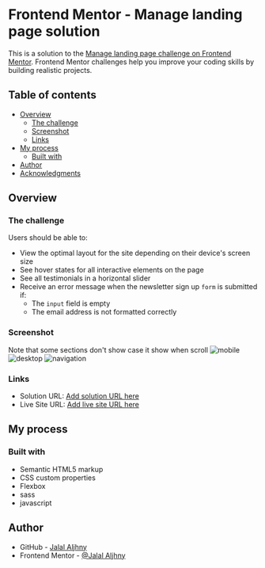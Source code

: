 # Frontend Mentor - Manage landing page solution

This is a solution to the [Manage landing page challenge on Frontend Mentor](https://www.frontendmentor.io/challenges/manage-landing-page-SLXqC6P5). Frontend Mentor challenges help you improve your coding skills by building realistic projects.

## Table of contents

- [Overview](#overview)
  - [The challenge](#the-challenge)
  - [Screenshot](#screenshot)
  - [Links](#links)
- [My process](#my-process)
  - [Built with](#built-with)
- [Author](#author)
- [Acknowledgments](#acknowledgments)

## Overview

### The challenge

Users should be able to:

- View the optimal layout for the site depending on their device's screen size
- See hover states for all interactive elements on the page
- See all testimonials in a horizontal slider
- Receive an error message when the newsletter sign up `form` is submitted if:
  - The `input` field is empty
  - The email address is not formatted correctly

### Screenshot

Note that some sections don't show case it show when scroll
![mobile](./images/mobile.png)
![desktop](./images/desktop-view.png)
![navigation](./images/navigation-view.png)

### Links

- Solution URL: [Add solution URL here](https://github.com/Jalal-Aljhny/Manage-landing-page)
- Live Site URL: [Add live site URL here](https://jalal-aljhny.github.io/Manage-landing-page/)

## My process

### Built with

- Semantic HTML5 markup
- CSS custom properties
- Flexbox
- sass
- javascript

## Author

- GitHub - [Jalal Aljhny](https://github.com/Jalal-Aljhny)
- Frontend Mentor - [@Jalal Aljhny](https://www.frontendmentor.io/profile/Jalal-Aljhny)

